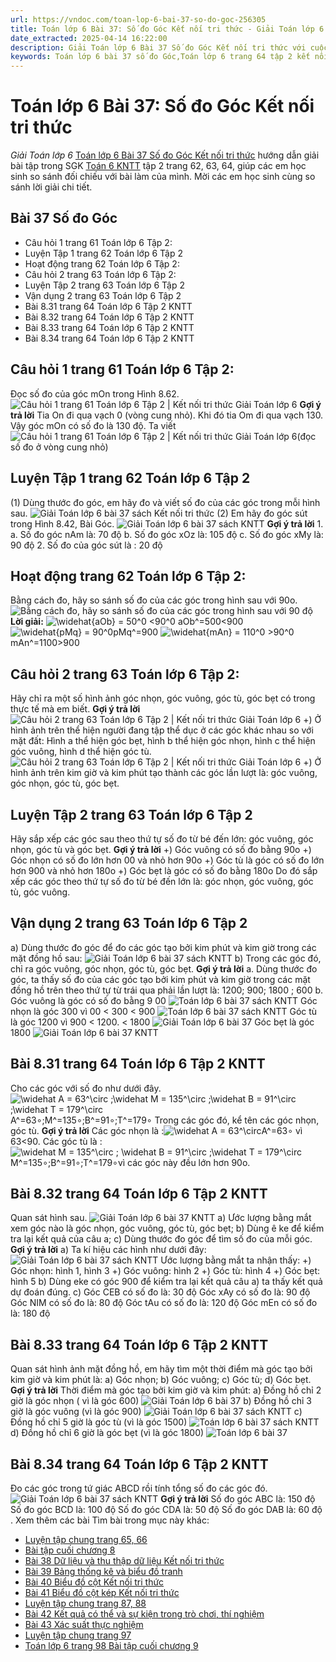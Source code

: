 ```yaml
---
url: https://vndoc.com/toan-lop-6-bai-37-so-do-goc-256305
title: Toán lớp 6 Bài 37: Số đo Góc Kết nối tri thức - Giải Toán lớp 6 - VnDoc.com
date_extracted: 2025-04-14 16:22:00
description: Giải Toán lớp 6 Bài 37 Số đo Góc Kết nối tri thức với cuộc sống Có lời giải chi tiết cho từng bài tập cho các em học sinh tham khảo luyện Giải Toán 6 Chương 8 tập 2.
keywords: Toán lớp 6 bài 37 số đo Góc,Toán lớp 6 trang 64 tập 2 kết nối tri thức,Giải Toán 6 kết nối tri thức bài 37,toán lớp 6 kết nối tri thức bài 37,toán 6,toán lớp 6,giải toán lớp 6,giải toán 6,toán lớp 6 kết nối tri thức,toán 6 kết nối tri thức,giải toán 6 tập 2 kết nối tri thức,giải toán 6 trang 64 Kết nối tri thức,Toán lớp 6 trang 64 kết nối tri thức,toán lớp 6 bài 37 kết nối tri thức,bài 37 số đo Góc
---
```


# Toán lớp 6 Bài 37: Số đo Góc Kết nối tri thức
 _Giải Toán lớp 6_
[Toán lớp 6 Bài 37 Số đo Góc Kết nối tri thức](<https://vndoc.com/toan-lop-6-bai-37-so-do-goc-256305>) hướng dẫn giải bài tập trong SGK [Toán 6 KNTT](<https://vndoc.com/toan-6-ket-noi-tri-thuc>) tập 2 trang 62, 63, 64, giúp các em học sinh so sánh đối chiếu với bài làm của mình. Mời các em học sinh cùng so sánh lời giải chi tiết.
## **Bài 37 Số đo Góc**
  * Câu hỏi 1 trang 61 Toán lớp 6 Tập 2: 
  * Luyện Tập 1 trang 62 Toán lớp 6 Tập 2
  * Hoạt động trang 62 Toán lớp 6 Tập 2: 
  * Câu hỏi 2 trang 63 Toán lớp 6 Tập 2: 
  * Luyện Tập 2 trang 63 Toán lớp 6 Tập 2
  * Vận dụng 2 trang 63 Toán lớp 6 Tập 2
  * Bài 8.31 trang 64 Toán lớp 6 Tập 2 KNTT
  * Bài 8.32 trang 64 Toán lớp 6 Tập 2 KNTT
  * Bài 8.33 trang 64 Toán lớp 6 Tập 2 KNTT
  * Bài 8.34 trang 64 Toán lớp 6 Tập 2 KNTT

## **Câu hỏi 1 trang 61 Toán lớp 6 Tập 2:**
Đọc số đo của góc mOn trong Hình 8.62.
![Câu hỏi 1 trang 61 Toán lớp 6 Tập 2 | Kết nối tri thức Giải Toán lớp 6](https://i.vdoc.vn/data/image/2023/03/30/cau-hoi-1-trang-61-toan-lop-6-tap-2-ket-noi-tri-thuc.png)
**Gợi ý trả lời**
Tia On đi qua vạch 0 \(vòng cung nhỏ\). Khi đó tia Om đi qua vạch 130.
Vậy góc mOn có số đo là 130 độ. Ta viết ![Câu hỏi 1 trang 61 Toán lớp 6 Tập 2 | Kết nối tri thức Giải Toán lớp 6](https://i.vdoc.vn/data/image/2023/03/30/cau-hoi-1-trang-61-toan-lop-6-tap-2-ket-noi-tri-thuc-1.png)\(đọc số đo ở vòng cung nhỏ\)
## **Luyện Tập 1 trang 62 Toán lớp 6 Tập 2**
\(1\) Dùng thước đo góc, em hãy đo và viết số đo của các góc trong mỗi hình sau.
![Giải Toán lớp 6 bài 37 sách Kết nối tri thức](https://i.vdoc.vn/data/image/2022/02/13/luyen-tap-1-trang-62-toan-lop-6-tap-2-ket-noi-tri-thuc-1.png)
\(2\) Em hãy đo góc sút trong Hình 8.42, Bài Góc.
![Giải Toán lớp 6 bài 37 sách KNTT](https://i.vdoc.vn/data/image/2022/02/13/luyen-tap-1-trang-62-toan-lop-6-tap-2-ket-noi-tri-thuc-2.png)
**Gợi ý trả lời**
1.
a. Số đo góc nAm là: 70 độ
b. Số đo góc xOz là: 105 độ
c. Số đo góc xMy là: 90 độ
2.
Số đo của góc sút là : 20 độ
## **Hoạt động trang 62 Toán lớp 6 Tập 2:**
Bằng cách đo, hãy so sánh số đo của các góc trong hình sau với 90o.
![Bằng cách đo, hãy so sánh số đo của các góc trong hình sau với 90 độ](https://i.vdoc.vn/data/image/2023/03/30/hoat-dong-trang-62-toan-lop-6-tap-2-ket-noi-tri-thuc-1.png)
**Lời giải:**
![\\widehat{aOb} = 50^0 <90^0](https://i.vdoc.vn/data/image/blank.png) aOb^=500<900
![\\widehat{pMq} = 90^0](https://i.vdoc.vn/data/image/blank.png)pMq^=900
![\\widehat{mAn} = 110^0 >90^0](https://i.vdoc.vn/data/image/blank.png)mAn^=1100>900
## **Câu hỏi 2 trang 63 Toán lớp 6 Tập 2:**
Hãy chỉ ra một số hình ảnh góc nhọn, góc vuông, góc tù, góc bẹt có trong thực tế mà em biết.
**Gợi ý trả lời**
![Câu hỏi 2 trang 63 Toán lớp 6 Tập 2 | Kết nối tri thức Giải Toán lớp 6](https://i.vdoc.vn/data/image/2023/03/30/cau-hoi-2-trang-63-toan-lop-6-tap-2-ket-noi-tri-thuc-1.png)
+\) Ở hình ảnh trên thể hiện người đang tập thể dục ở các góc khác nhau so với mặt đất:
Hình a thể hiện góc bẹt, hình b thể hiện góc nhọn, hình c thể hiện góc vuông, hình d thể hiện góc tù.
![Câu hỏi 2 trang 63 Toán lớp 6 Tập 2 | Kết nối tri thức Giải Toán lớp 6](https://i.vdoc.vn/data/image/2023/03/30/cau-hoi-2-trang-63-toan-lop-6-tap-2-ket-noi-tri-thuc-2.png)
+\) Ở hình ảnh trên kim giờ và kim phút tạo thành các góc lần lượt là: góc vuông, góc nhọn, góc tù, góc bẹt.
## **Luyện Tập 2 trang 63 Toán lớp 6 Tập 2**
Hãy sắp xếp các góc sau theo thứ tự số đo từ bé đến lớn: góc vuông, góc nhọn, góc tù và góc bẹt.
**Gợi ý trả lời**
+\) Góc vuông có số đo bằng 90o
+\) Góc nhọn có số đo lớn hơn 00 và nhỏ hơn 90o
+\) Góc tù là góc có số đo lớn hơn 900 và nhỏ hơn 180o
+\) Góc bẹt là góc có số đo bằng 180o
Do đó sắp xếp các góc theo thứ tự số đo từ bé đến lớn là: góc nhọn, góc vuông, góc tù, góc vuông.
## **Vận dụng 2 trang 63 Toán lớp 6 Tập 2**
a\) Dùng thước đo góc để đo các góc tạo bởi kim phút và kim giờ trong các mặt đồng hồ sau:
![Giải Toán lớp 6 bài 37 sách KNTT](https://i.vdoc.vn/data/image/2022/02/13/giai-toan-lop-6-bai-37-kntt.jpg)
b\) Trong các góc đó, chỉ ra góc vuông, góc nhọn, góc tù, góc bẹt.
**Gợi ý trả lời**
a. Dùng thước đo góc, ta thấy số đo của các góc tạo bởi kim phút và kim giờ trong các mặt đồng hồ trên theo thứ tự từ trái qua phải lần lượt là: 1200; 900; 1800 ; 600
b.
Góc vuông là góc có số đo bằng 9 00
![Toán lớp 6 bài 37 sách KNTT](https://i.vdoc.vn/data/image/2022/02/13/van-dung-2-trang-63-toan-lop-6-tap-2-ket-noi-tri-thuc-2.png)
Góc nhọn là góc 300 vì 00 < 300 < 900
![Toán lớp 6 bài 37 sách KNTT](https://i.vdoc.vn/data/image/2022/02/13/van-dung-2-trang-63-toan-lop-6-tap-2-ket-noi-tri-thuc-3.png)
Góc tù là góc 1200 vì 900 < 1200. < 1800
![Giải Toán lớp 6 bài 37](https://i.vdoc.vn/data/image/2022/02/13/van-dung-2-trang-63-toan-lop-6-tap-2-ket-noi-tri-thuc-4.png)
Góc bẹt là góc 1800
![Giải Toán lớp 6 bài 37 KNTT](https://i.vdoc.vn/data/image/2022/02/13/van-dung-2-trang-63-toan-lop-6-tap-2-ket-noi-tri-thuc-5.png)
## **Bài 8.31 trang 64 Toán lớp 6 Tập 2 KNTT**
Cho các góc với số đo như dưới đây.
![\\widehat A = 63^\\circ ;\\widehat M = 135^\\circ ;\\widehat B = 91^\\circ ;\\widehat T = 179^\\circ](https://i.vdoc.vn/data/image/blank.png)A^=63∘;M^=135∘;B^=91∘;T^=179∘
Trong các góc đó, kể tên các góc nhọn, góc tù.
**Gợi ý trả lời**
Các góc nhọn là :![\\widehat A = 63^\\circ](https://i.vdoc.vn/data/image/blank.png)A^=63∘ vì 63<90.
Các góc tù là :![\\widehat M = 135^\\circ ; \\widehat B = 91^\\circ ;\\widehat T = 179^\\circ](https://i.vdoc.vn/data/image/blank.png)M^=135∘;B^=91∘;T^=179∘vì các góc này đều lớn hơn 90o.
## **Bài 8.32 trang 64 Toán lớp 6 Tập 2 KNTT**
Quan sát hình sau.
![Giải Toán lớp 6 bài 37 KNTT](https://i.vdoc.vn/data/image/2022/02/13/bai-8-32-trang-64-toan-lop-6-tap-2-ket-noi-tri-thuc-1.png)
a\) Ước lượng bằng mắt xem góc nào là góc nhọn, góc vuông, góc tù, góc bẹt;
b\) Dùng ê ke để kiểm tra lại kết quả của câu a;
c\) Dùng thước đo góc để tìm số đo của mỗi góc.
**Gợi ý trả lời**
a\) Ta kí hiệu các hình như dưới đây:
![Giải Toán lớp 6 bài 37 sách KNTT](https://i.vdoc.vn/data/image/2022/02/13/bai-8-32-trang-64-toan-lop-6-tap-2-ket-noi-tri-thuc.png)
Ước lượng bằng mắt ta nhận thấy:
+\) Góc nhọn: hình 1, hình 3
+\) Góc vuông: hình 2
+\) Góc tù: hình 4
+\) Góc bẹt: hình 5
b\) Dùng eke có góc 900 để kiểm tra lại kết quả câu a\) ta thấy kết quả dự đoán đúng.
c\) Góc CEB có số đo là: 30 độ
Góc xAy có số đo là: 90 độ
Góc NIM có số đo là: 80 độ
Góc tAu có số đo là: 120 độ
Góc mEn có số đo là: 180 độ
## **Bài 8.33 trang 64 Toán lớp 6 Tập 2 KNTT**
Quan sát hình ảnh mặt đồng hồ, em hãy tìm một thời điểm mà góc tạo bởi kim giờ và kim phút là:
a\) Góc nhọn;
b\) Góc vuông;
c\) Góc tù;
d\) Góc bẹt.
**Gợi ý trả lời**
Thời điểm mà góc tạo bởi kim giờ và kim phút:
a\) Đồng hồ chỉ 2 giờ là góc nhọn \( vì là góc 600\)
![Giải Toán lớp 6 bài 37](https://i.vdoc.vn/data/image/2022/02/13/bai-8-33-trang-64-toan-lop-6-tap-2-ket-noi-tri-thuc-1.png)
b\) Đồng hồ chỉ 3 giờ là góc vuông \(vì là góc 900\)
![Giải Toán lớp 6 bài 37 sách KNTT](https://i.vdoc.vn/data/image/2022/02/13/bai-8-33-trang-64-toan-lop-6-tap-2-ket-noi-tri-thuc-2.png)
c\) Đồng hồ chỉ 5 giờ là góc tù \(vì là góc 1500\)
![Toán lớp 6 bài 37 sách KNTT](https://i.vdoc.vn/data/image/2022/02/13/bai-8-33-trang-64-toan-lop-6-tap-2-ket-noi-tri-thuc-3.png)
d\) Đồng hồ chỉ 6 giờ là góc bẹt \(vì là góc 1800\)
![Toán lớp 6 bài 37](https://i.vdoc.vn/data/image/2022/02/13/bai-8-33-trang-64-toan-lop-6-tap-2-ket-noi-tri-thuc-4.png)
## **Bài 8.34 trang 64 Toán lớp 6 Tập 2 KNTT**
Đo các góc trong tứ giác ABCD rồi tính tổng số đo các góc đó.
![Giải Toán lớp 6 bài 37 sách KNTT](https://i.vdoc.vn/data/image/2022/02/13/toan-lop-6-bai-37-kntt.png)
**Gợi ý trả lời**
Số đo góc ABC là: 150 độ
Số đo góc BCD là: 100 độ
Số đo góc CDA là: 50 độ
Số đo góc DAB là: 60 độ .
Xem thêm các bài Tìm bài trong mục này khác:
  * [Luyện tập chung trang 65, 66 ](</toan-lop-6-luyen-tap-chung-trang-65-ket-noi-tri-thuc-256317>)
  * [Bài tập cuối chương 8 ](</toan-lop-6-trang-67-bai-tap-cuoi-chuong-8-256320>)
  * [Bài 38 Dữ liệu và thu thập dữ liệu Kết nối tri thức](</toan-lop-6-bai-38-du-lieu-va-thu-thap-du-lieu-256881>)
  * [Bài 39 Bảng thống kê và biểu đồ tranh](</toan-lop-6-bai-39-bang-thong-ke-va-bieu-do-tranh-256883>)
  * [Bài 40 Biểu đồ cột Kết nối tri thức](</toan-lop-6-bai-40-bieu-do-cot-256884>)
  * [Bài 41 Biểu đồ cột kép Kết nối tri thức](</toan-lop-6-bai-41-bieu-do-cot-kep-256886>)
  * [Luyện tập chung trang 87, 88 ](</toan-lop-6-luyen-tap-chung-trang-87-ket-noi-tri-thuc-256887>)
  * [Bài 42 Kết quả có thể và sự kiện trong trò chơi, thí nghiệm ](</toan-lop-6-bai-42-ket-qua-co-the-va-su-kien-trong-tro-choi-thi-nghiem-256888>)
  * [Bài 43 Xác suất thực nghiệm](</toan-lop-6-bai-43-xac-suat-thuc-nghiem-257293>)
  * [Luyện tập chung trang 97 ](</toan-lop-6-luyen-tap-chung-trang-97-ket-noi-tri-thuc-257303>)
  * [Toán lớp 6 trang 98 Bài tập cuối chương 9](</toan-lop-6-trang-98-bai-tap-cuoi-chuong-9-257310>)

